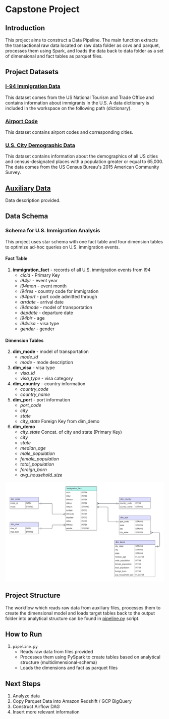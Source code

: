 # Capstone Project

## Introduction
This project aims to construct a Data Pipeline. The main function extracts the transactional raw data located on raw data folder as csvs and parquet, processes them using Spark, and loads the data back to data folder as a set of dimensional and fact tables as parquet files.

## Project Datasets

### [I-94 Immigration Data](https://www.trade.gov/i-94-arrivals-historical-data)
This dataset comes from the US National Tourism and Trade Office and contains information about immigrants in the U.S.
A data dictionary is included in the workspace on the following path (dictionary).

### [Airport Code](https://datahub.io/core/airport-codes#data)
This dataset contains airport codes and corresponding cities.

### [U.S. City Demographic Data](https://public.opendatasoft.com/explore/dataset/us-cities-demographics/export/)
This dataset contains information about the demographics of all US cities and census-designated places with a population greater or equal to 65,000.
The data comes from the US Census Bureau's 2015 American Community Survey.

## [Auxiliary Data](https://github.com/willytakasawa/data-engineering-nanodegree/blob/master/Capstone%20Project/raw_data/I94_SAS_Labels_Descriptions.SAS)
Data description provided.

## Data Schema
### Schema for U.S. Immigration Analysis
This project uses star schema with one fact table and four dimension tables to optimize ad-hoc queries on U.S. immigration events.

#### Fact Table
1. **immigration_fact** - records of all U.S. immigration events from I94
    - *cicid* - Primary Key
    - *i94yr* - event year
    - *i94mon* - event month 
    - *i94res* - country code for immigration
    - *i94port* - port code admitted through
    - *arrdate* - arrival date
    - *i94mode* - model of transportation
    - *depdate* - departure date
    - *i94bir* - age
    - *i94visa* - visa type
    - *gender* - gender
#### Dimension Tables
2. **dim_mode** - model of transportation
    - *mode_id*
    - *mode* - mode description
3. **dim_visa** - visa type
    - *visa_id*
    - *visa_type* - visa category
4. **dim_country** - country information
    - *country_code*
    - *country_name*
5. **dim_port** - port information
    - *port_code*
    - *city*
    - *state*
    - *city_state* Foreign Key from dim_demo
6. **dim_demo**
     - *city_state* Concat. of city and state (Primary Key)
    - *city*
    - *state*
    - *median_age*
    - *male_population*
    - *female_population*
    - *total_population*
    - *foreign_born*
    - *avg_household_size*    

![](https://github.com/willytakasawa/data-engineering-nanodegree/blob/master/Capstone%20Project/img/dend-udacity.png)

## Project Structure
The workflow which reads raw data from auxiliary files, processes them to create the dimensional model and loads target tables back to the output folder
into analytical structure can be found in [pipeline.py](https://github.com/willytakasawa/data-engineering-nanodegree/blob/master/Capstone%20Project/pipeline.py)
script.


## How to Run
1. ```pipeline.py```
    - Reads raw data from files provided
    - Processes them using PySpark to create tables based on analytical structure (multidimensional-schema)
    - Loads the dimensions and fact as parquet files

## Next Steps
1. Analyze data
2. Copy Parquet Data into Amazon Redshift / GCP BigQuery
3. Construct Airflow DAG
4. Insert more relevant information

